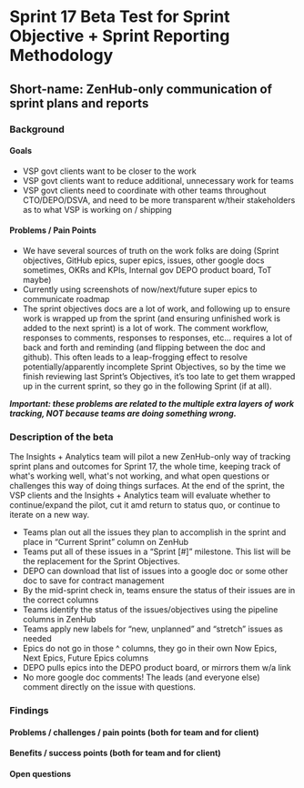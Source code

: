 # Sprint 17 Beta Test for Sprint Objective + Sprint Reporting Methodology
## Short-name: ZenHub-only communication of sprint plans and reports

### Background

#### Goals
- VSP govt clients want to be closer to the work
- VSP govt clients want to reduce additional, unnecessary work for teams
- VSP govt clients need to coordinate with other teams throughout CTO/DEPO/DSVA, and need to be more transparent w/their stakeholders as to what VSP is working on / shipping

#### Problems / Pain Points
- We have several sources of truth on the work folks are doing (Sprint objectives, GitHub epics, super epics, issues, other google docs sometimes, OKRs and KPIs, Internal gov DEPO product board, ToT maybe)
- Currently using screenshots of now/next/future super epics to communicate roadmap
- The sprint objectives docs are a lot of work, and following up to ensure work is wrapped up from the sprint (and ensuring unfinished work is added to the next sprint) is a lot of work. The comment workflow, responses to comments, responses to responses, etc… requires a lot of back and forth and reminding (and flipping between the doc and github). This often leads to a leap-frogging effect to resolve potentially/apparently incomplete Sprint Objectives, so by the time we finish reviewing last Sprint’s Objectives, it’s too late to get them wrapped up in the current sprint, so they go in the following Sprint (if at all).

_**Important: these problems are related to the multiple extra layers of work tracking, NOT because teams are doing something wrong.**_

### Description of the beta
The Insights + Analytics team will pilot a new ZenHub-only way of tracking sprint plans and outcomes for Sprint 17, the whole time, keeping track of what's working well, what's not working, and what open questions or challenges this way of doing things surfaces. At the end of the sprint, the VSP clients and the Insights + Analytics team will evaluate whether to continue/expand the pilot, cut it amd return to status quo, or continue to iterate on a new way.

- Teams plan out all the issues they plan to accomplish in the sprint and place in “Current Sprint” column on ZenHub
- Teams put all of these issues in a “Sprint [#]” milestone. This list will be the replacement for the Sprint Objectives.
- DEPO can download that list of issues into a google doc or some other doc to save for contract management
- By the mid-sprint check in, teams ensure the status of their issues are in the correct columns
- Teams identify the status of the issues/objectives using the pipeline columns in ZenHub
- Teams apply new labels for “new, unplanned” and “stretch” issues as needed
- Epics do not go in those ^ columns, they go in their own Now Epics, Next Epics, Future Epics columns
- DEPO pulls epics into the DEPO product board, or mirrors them w/a link
- No more google doc comments! The leads (and everyone else) comment directly on the issue with questions.

### Findings
#### Problems / challenges / pain points (both for team and for client)
#### Benefits / success points (both for team and for client)
#### Open questions
